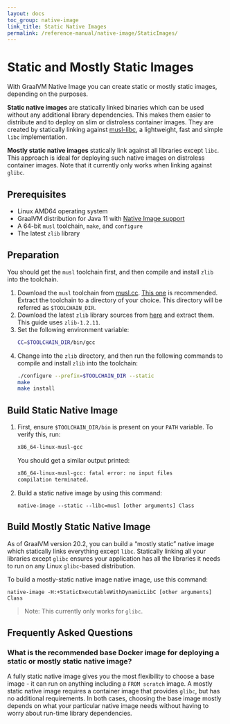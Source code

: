 ```yaml
---
layout: docs
toc_group: native-image
link_title: Static Native Images
permalink: /reference-manual/native-image/StaticImages/
---
```

# Static and Mostly Static Images

With GraalVM Native Image you can create static or mostly static images, depending on the purposes.

**Static native images** are statically linked binaries which can be used without any additional library dependencies.
This makes them easier to distribute and to deploy on slim or distroless container images.
They are created by statically linking against [musl-libc](https://musl.libc.org/), a lightweight, fast and simple `libc` implementation.

**Mostly static native images** statically link against all libraries except `libc`.
This approach is ideal for deploying such native images on distroless container images.
Note that it currently only works when linking against `glibc`.

## Prerequisites

- Linux AMD64 operating system
- GraalVM distribution for Java 11 with [Native Image support](README.md#install-native-image)
- A 64-bit `musl` toolchain, `make`, and `configure`
- The latest `zlib` library

## Preparation

You should get the `musl` toolchain first, and then compile and install `zlib` into the toolchain.

1. Download the `musl` toolchain from [musl.cc](https://musl.cc/). [This one](http://more.musl.cc/10/x86_64-linux-musl/x86_64-linux-musl-native.tgz) is recommended. Extract the toolchain to a directory of your choice. This directory will be referred as `$TOOLCHAIN_DIR`.
2. Download the latest `zlib` library sources from [here](https://zlib.net/) and extract them. This guide uses `zlib-1.2.11`.
3. Set the following environment variable:
    ```bash
    CC=$TOOLCHAIN_DIR/bin/gcc
    ```
4. Change into the `zlib` directory, and then run the following commands to compile and install `zlib` into the toolchain:
    ```bash
    ./configure --prefix=$TOOLCHAIN_DIR --static
    make
    make install
    ```

## Build Static Native Image

1. First, ensure `$TOOLCHAIN_DIR/bin` is present on your `PATH` variable.
    To verify this, run:
    ```bash
    x86_64-linux-musl-gcc
    ```
    You should get a similar output printed:
    ```bash
    x86_64-linux-musl-gcc: fatal error: no input files
    compilation terminated.
    ```

2. Build a static native image by using this command:
    ```shell
    native-image --static --libc=musl [other arguments] Class
    ```

## Build Mostly Static Native Image

As of GraalVM version 20.2, you can build a “mostly static” native image which statically links everything except `libc`.
Statically linking all your libraries except `glibc` ensures your application has all the libraries it needs to run on any Linux `glibc`-based distribution.

To build a mostly-static native image native image, use this command:
```shell
native-image -H:+StaticExecutableWithDynamicLibC [other arguments] Class
```

> Note: This currently only works for `glibc`.

## Frequently Asked Questions

### What is the recommended base Docker image for deploying a static or mostly static native image?

A fully static native image gives you the most flexibility to choose a base image - it can run on anything including a `FROM scratch` image.
A mostly static native image requires a container image that provides `glibc`, but has no additional requirements.
In both cases, choosing the base image mostly depends on what your particular native image needs without having to worry about run-time library dependencies.
